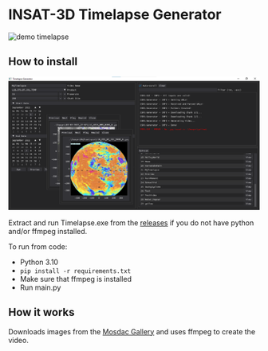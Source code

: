 # INSAT-3D Timelapse Generator
![demo timelapse](https://github.com/clodman84/ISRO/blob/main/demos/demo.gif)

## How to install
![GUI](https://github.com/clodman84/ISRO/blob/main/demos/gui.png)

Extract and run Timelapse.exe from the [releases](https://github.com/clodman84/ISRO/releases) if you do not have python and/or ffmpeg installed.

To run from code:
* Python 3.10
* `pip install -r requirements.txt`
* Make sure that ffmpeg is installed
* Run main.py

## How it works

Downloads images from the [Mosdac Gallery](https://www.mosdac.gov.in/gallery/index.html) and uses ffmpeg to create the video.
